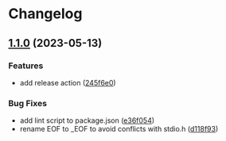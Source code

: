 # Changelog

## [1.1.0](https://github.com/amaanq/tree-sitter-kdl/compare/v1.0.3...v1.1.0) (2023-05-13)


### Features

* add release action ([245f6e0](https://github.com/amaanq/tree-sitter-kdl/commit/245f6e0ba4f7a5c81ca0e1075dfc875ff9f4edd0))


### Bug Fixes

* add lint script to package.json ([e36f054](https://github.com/amaanq/tree-sitter-kdl/commit/e36f054a60c4d9e5ae29567d439fdb8790b53b30))
* rename EOF to _EOF to avoid conflicts with stdio.h ([d118f93](https://github.com/amaanq/tree-sitter-kdl/commit/d118f9376ef4f0461975289302fe74a28f073876))
